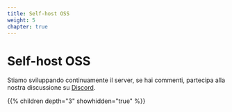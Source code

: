 ```yaml
---
title: Self-host OSS
weight: 5
chapter: true
---
```


# Self-host OSS

Stiamo sviluppando continuamente il server, se hai commenti, partecipa alla nostra discussione su [Discord](https://discord.com/invite/nDceKgxnkV).

{{% children depth="3" showhidden="true" %}}
